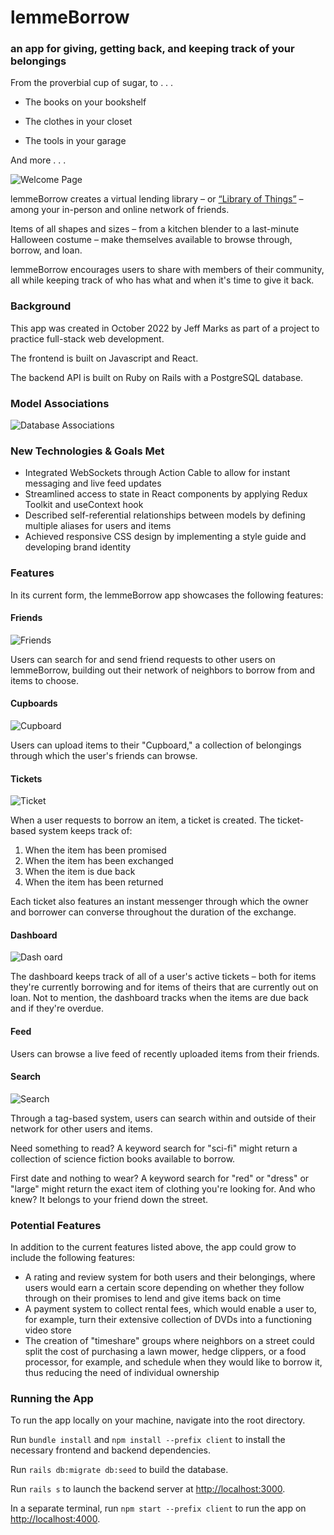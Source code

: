 # lemmeBorrow

### an app for giving, getting back, and keeping track of your belongings

From the proverbial cup of sugar, to . . .

- The books on your bookshelf

- The clothes in your closet

- The tools in your garage

And more . . .

![Welcome Page](/screenshots/welcome.png)

lemmeBorrow creates a virtual lending library – or [“Library of Things”](https://en.wikipedia.org/wiki/Library_of_Things) – among your in-person and online network of friends.

Items of all shapes and sizes – from a kitchen blender to a last-minute Halloween costume – make themselves available to browse through, borrow, and loan.

lemmeBorrow encourages users to share with members of their community, all while keeping track of who has what and when it's time to give it back.

### Background

This app was created in October 2022 by Jeff Marks as part of a project to practice full-stack web development.

The frontend is built on Javascript and React.

The backend API is built on Ruby on Rails with a PostgreSQL database.

### Model Associations

![Database Associations](/db/assocations.png)

### New Technologies & Goals Met

- Integrated WebSockets through Action Cable to allow for instant messaging and live feed updates
- Streamlined access to state in React components by applying Redux Toolkit and useContext hook
- Described self-referential relationships between models by defining multiple aliases for users and items
- Achieved responsive CSS design by implementing a style guide and developing brand identity

### Features

In its current form, the lemmeBorrow app showcases the following features:

#### Friends

![Friends](/screenshots/search%20friend.png)

Users can search for and send friend requests to other users on lemmeBorrow, building out their network of neighbors to borrow from and items to choose.

#### Cupboards

![Cupboard](/screenshots/cupboard.png)

Users can upload items to their "Cupboard," a collection of belongings through which the user's friends can browse.

#### Tickets

![Ticket](/screenshots/ticket.png)

When a user requests to borrow an item, a ticket is created. The ticket-based system keeps track of:
1. When the item has been promised
2. When the item has been exchanged
3. When the item is due back
4. When the item has been returned

Each ticket also features an instant messenger through which the owner and borrower can converse throughout the duration of the exchange.

#### Dashboard

![Dash oard](/screenshots/dashboard.png)

The dashboard keeps track of all of a user's active tickets – both for items they're currently borrowing and for items of theirs that are currently out on loan. Not to mention, the dashboard tracks when the items are due back and if they're overdue.

#### Feed

Users can browse a live feed of recently uploaded items from their friends.

#### Search

![Search](/screenshots/search%20item.png)

Through a tag-based system, users can search within and outside of their network for other users and items.

Need something to read? A keyword search for "sci-fi" might return a collection of science fiction books available to borrow.

First date and nothing to wear? A keyword search for "red" or "dress" or "large" might return the exact item of clothing you're looking for. And who knew? It belongs to your friend down the street.

### Potential Features

In addition to the current features listed above, the app could grow to include the following features:

- A rating and review system for both users and their belongings, where users would earn a certain score depending on whether they follow through on their promises to lend and give items back on time
- A payment system to collect rental fees, which would enable a user to, for example, turn their extensive collection of DVDs into a functioning video store
- The creation of "timeshare" groups where neighbors on a street could split the cost of purchasing a lawn mower, hedge clippers, or a food processor, for example, and schedule when they would like to borrow it, thus reducing the need of individual ownership


### Running the App

To run the app locally on your machine, navigate into the root directory.

Run `bundle install` and `npm install --prefix client` to install the necessary frontend and backend dependencies.

Run `rails db:migrate db:seed` to build the database.

Run `rails s` to launch the backend server at [http://localhost:3000](http://localhost:3000).

In a separate terminal, run `npm start --prefix client` to run the app on [http://localhost:4000](http://localhost:4000).


